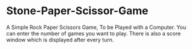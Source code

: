 # Stone-Paper-Scissor-Game
A Simple Rock Paper Scissors Game, To be Played with a Computer. You can enter the number of games you want to play. There is also a score window which is displayed after every turn.

